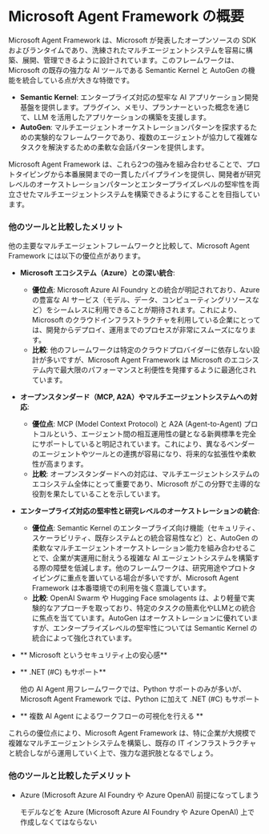 # Microsoft Agent Framework の概要

Microsoft Agent Framework は、Microsoft が発表したオープンソースの SDK およびランタイムであり、洗練されたマルチエージェントシステムを容易に構築、展開、管理できるように設計されています。このフレームワークは、Microsoft の既存の強力な AI ツールである Semantic Kernel と AutoGen の機能を統合している点が大きな特徴です。

*   **Semantic Kernel**: エンタープライズ対応の堅牢な AI アプリケーション開発基盤を提供します。プラグイン、メモリ、プランナーといった概念を通じて、LLM を活用したアプリケーションの構築を支援します。
*   **AutoGen**: マルチエージェントオーケストレーションパターンを探求するための実験的なフレームワークであり、複数のエージェントが協力して複雑なタスクを解決するための柔軟な会話パターンを提供します。

Microsoft Agent Framework は、これら2つの強みを組み合わせることで、プロトタイピングから本番展開までの一貫したパイプラインを提供し、開発者が研究レベルのオーケストレーションパターンとエンタープライズレベルの堅牢性を両立させたマルチエージェントシステムを構築できるようにすることを目指しています。

### 他のツールと比較したメリット

他の主要なマルチエージェントフレームワークと比較して、Microsoft Agent Framework には以下の優位点があります。

- **Microsoft エコシステム（Azure）との深い統合**:
    *   **優位点**: Microsoft Azure AI Foundry との統合が明記されており、Azure の豊富な AI サービス（モデル、データ、コンピューティングリソースなど）をシームレスに利用できることが期待されます。これにより、Microsoft のクラウドインフラストラクチャを利用している企業にとっては、開発からデプロイ、運用までのプロセスが非常にスムーズになります。
    *   **比較**: 他のフレームワークは特定のクラウドプロバイダーに依存しない設計が多いですが、Microsoft Agent Framework は Microsoft のエコシステム内で最大限のパフォーマンスと利便性を発揮するように最適化されています。

- **オープンスタンダード（MCP, A2A）やマルチエージェントシステムへの対応**:
    *   **優位点**: MCP (Model Context Protocol) と A2A (Agent-to-Agent) プロトコルという、エージェント間の相互運用性の鍵となる新興標準を完全にサポートしていると明記されています。これにより、異なるベンダーのエージェントやツールとの連携が容易になり、将来的な拡張性や柔軟性が高まります。
    *   **比較**: オープンスタンダードへの対応は、マルチエージェントシステムのエコシステム全体にとって重要であり、Microsoft がこの分野で主導的な役割を果たしていることを示しています。

- **エンタープライズ対応の堅牢性と研究レベルのオーケストレーションの統合**:
    *   **優位点**: Semantic Kernel のエンタープライズ向け機能（セキュリティ、スケーラビリティ、既存システムとの統合容易性など）と、AutoGen の柔軟なマルチエージェントオーケストレーション能力を組み合わせることで、企業が実運用に耐えうる複雑な AI エージェントシステムを構築する際の障壁を低減します。他のフレームワークは、研究用途やプロトタイピングに重点を置いている場合が多いですが、Microsoft Agent Framework は本番環境での利用を強く意識しています。
    *   **比較**: OpenAI Swarm や Hugging Face smolagents は、より軽量で実験的なアプローチを取っており、特定のタスクの簡素化やLLMとの統合に焦点を当てています。AutoGen はオーケストレーションに優れていますが、エンタープライズレベルの堅牢性については Semantic Kernel の統合によって強化されています。

- ** Microsoft というセキュリティ上の安心感**

- ** .NET (#C) もサポート**

    他の AI Agent 用フレームワークでは、Python サポートのみが多いが、Microsoft Agent Framework では、Python に加えて .NET (#C) もサポート

- ** 複数 AI Agent  によるワークフローの可視化を行える **

これらの優位点により、Microsoft Agent Framework は、特に企業が大規模で複雑なマルチエージェントシステムを構築し、既存の IT インフラストラクチャと統合しながら運用していく上で、強力な選択肢となるでしょう。

### 他のツールと比較したデメリット

- Azure (Microsoft Azure AI Foundry や Azure OpenAI) 前提になってしまう

    モデルなどを Azure (Microsoft Azure AI Foundry や Azure OpenAI) 上で作成しなくてはならない
